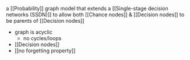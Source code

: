 a [[Probability]] graph model that extends a [[Single-stage decision networks (SSDN)]] to allow both [[Chance nodes]] & [[Decision nodes]] to be parents of [[Decision nodes]]
- graph is acyclic
	- no cycles/loops
- [[Decision nodes]]
- [[no forgetting property]]


